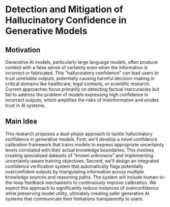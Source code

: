 # Detection and Mitigation of Hallucinatory Confidence in Generative Models

## Motivation
Generative AI models, particularly large language models, often produce content with a false sense of certainty even when the information is incorrect or fabricated. This "hallucinatory confidence" can lead users to trust unreliable outputs, potentially causing harmful decision-making in critical domains like healthcare, legal contexts, or scientific research. Current approaches focus primarily on detecting factual inaccuracies but fail to address the problem of models expressing high confidence in incorrect outputs, which amplifies the risks of misinformation and erodes trust in AI systems.

## Main Idea
This research proposes a dual-phase approach to tackle hallucinatory confidence in generative models. First, we'll develop a novel confidence calibration framework that trains models to express appropriate uncertainty levels correlated with their actual knowledge boundaries. This involves creating specialized datasets of "known unknowns" and implementing uncertainty-aware training objectives. Second, we'll design an integrated confidence verification system that automatically flags potentially overconfident outputs by triangulating information across multiple knowledge sources and reasoning paths. The system will include human-in-the-loop feedback mechanisms to continuously improve calibration. We expect this approach to significantly reduce instances of overconfidence while preserving model utility, ultimately creating safer generative AI systems that communicate their limitations transparently to users.